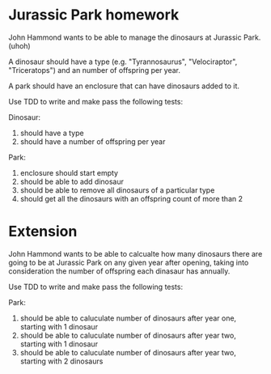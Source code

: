 # Jurassic Park homework

John Hammond wants to be able to manage the dinosaurs at Jurassic Park. (uhoh)

A dinosaur should have a type (e.g. "Tyrannosaurus", "Velociraptor", "Triceratops") and an number of offspring per year. 

A park should have an enclosure that can have dinosaurs added to it.

Use TDD to write and make pass the following tests:

Dinosaur:
1. should have a type
2. should have a number of offspring per year

Park:
1. enclosure should start empty
2. should be able to add dinosaur
3. should be able to remove all dinosaurs of a particular type
4. should get all the dinosaurs with an offspring count of more than 2


# Extension

John Hammond wants to be able to calcualte how many dinosaurs there are going to be at Jurassic Park on any given year after opening, taking into consideration the number of offspring each dinasaur has annually.

Use TDD to write and make pass the following tests:

Park:
1. should be able to caluculate number of dinosaurs after year one, starting with 1 dinosaur
2. should be able to caluculate number of dinosaurs after year two, starting with 1 dinosaur
4. should be able to caluculate number of dinosaurs after year two, starting with 2 dinosaurs

